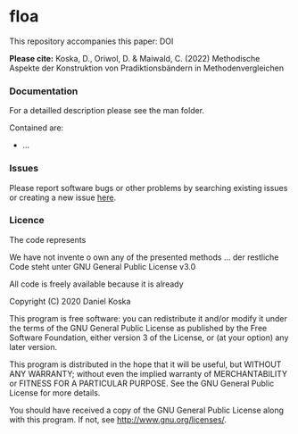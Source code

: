 # floa

This repository accompanies this paper: DOI

**Please cite:**
Koska, D., Oriwol, D. & Maiwald, C. (2022) Methodische Aspekte der Konstruktion von Pradiktionsbändern in Methodenvergleichen


### Documentation

For a detailled description please see the man folder.

Contained are:

- ...


### Issues
Please report software bugs or other problems by searching existing issues or creating a new issue [here](https://github.com/koda86/floa/issues).


### Licence
The code represents 

We have not invente o own any of the presented methods ... der restliche Code steht unter GNU General Public License v3.0

All code is freely available because it is already


Copyright (C) 2020  Daniel Koska

This program is free software: you can redistribute it and/or modify
it under the terms of the GNU General Public License as published by
the Free Software Foundation, either version 3 of the License, or
(at your option) any later version.

This program is distributed in the hope that it will be useful,
but WITHOUT ANY WARRANTY; without even the implied warranty of
MERCHANTABILITY or FITNESS FOR A PARTICULAR PURPOSE.  See the
GNU General Public License for more details.

You should have received a copy of the GNU General Public License
along with this program.  If not, see <http://www.gnu.org/licenses/>.
